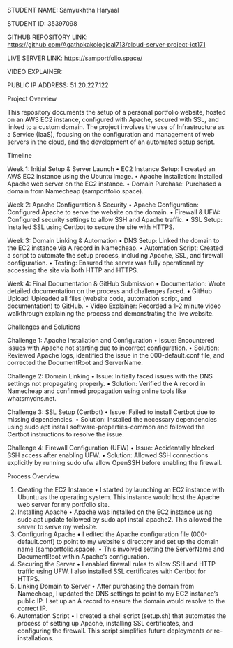 STUDENT NAME: Samyukhtha Haryaal

STUDENT ID: 35397098

GITHUB REPOSITORY LINK: https://github.com/Agathokakological713/cloud-server-project-ict171

LIVE SERVER LINK: https://samportfolio.space/

VIDEO EXPLAINER:

PUBLIC IP ADDRESS: 51.20.227.122
 
Project Overview

This repository documents the setup of a personal portfolio website, hosted on an AWS EC2 instance, configured with Apache, secured with SSL, and linked to a custom domain. The project involves the use of Infrastructure as a Service (IaaS), focusing on the configuration and management of web servers in the cloud, and the development of an automated setup script.
 
Timeline

Week 1: Initial Setup & Server Launch
•	EC2 Instance Setup: I created an AWS EC2 instance using the Ubuntu image.
•	Apache Installation: Installed Apache web server on the EC2 instance.
•	Domain Purchase: Purchased a domain from Namecheap (samportfolio.space).

Week 2: Apache Configuration & Security
•	Apache Configuration: Configured Apache to serve the website on the domain.
•	Firewall & UFW: Configured security settings to allow SSH and Apache traffic.
•	SSL Setup: Installed SSL using Certbot to secure the site with HTTPS.

Week 3: Domain Linking & Automation
•	DNS Setup: Linked the domain to the EC2 instance via A record in Namecheap.
•	Automation Script: Created a script to automate the setup process, including Apache, SSL, and firewall configuration.
•	Testing: Ensured the server was fully operational by accessing the site via both HTTP and HTTPS.

Week 4: Final Documentation & GitHub Submission
•	Documentation: Wrote detailed documentation on the process and challenges faced.
•	GitHub Upload: Uploaded all files (website code, automation script, and documentation) to GitHub.
•	Video Explainer: Recorded a 1-2 minute video walkthrough explaining the process and demonstrating the live website.
 
Challenges and Solutions

Challenge 1: Apache Installation and Configuration
•	Issue: Encountered issues with Apache not starting due to incorrect configuration.
•	Solution: Reviewed Apache logs, identified the issue in the 000-default.conf file, and corrected the DocumentRoot and ServerName.

Challenge 2: Domain Linking
•	Issue: Initially faced issues with the DNS settings not propagating properly.
•	Solution: Verified the A record in Namecheap and confirmed propagation using online tools like whatsmydns.net.

Challenge 3: SSL Setup (Certbot)
•	Issue: Failed to install Certbot due to missing dependencies.
•	Solution: Installed the necessary dependencies using sudo apt install software-properties-common and followed the Certbot instructions to resolve the issue.

Challenge 4: Firewall Configuration (UFW)
•	Issue: Accidentally blocked SSH access after enabling UFW.
•	Solution: Allowed SSH connections explicitly by running sudo ufw allow OpenSSH before enabling the firewall.
 
Process Overview

1.	Creating the EC2 Instance
•	I started by launching an EC2 instance with Ubuntu as the operating system. This instance would host the Apache web server for my portfolio site.
2.	Installing Apache
•	Apache was installed on the EC2 instance using sudo apt update followed by sudo apt install apache2. This allowed the server to serve my website.
3.	Configuring Apache
•	I edited the Apache configuration file (000-default.conf) to point to my website's directory and set up the domain name (samportfolio.space).
•	This involved setting the ServerName and DocumentRoot within Apache’s configuration.
4.	Securing the Server
•	I enabled firewall rules to allow SSH and HTTP traffic using UFW. I also installed SSL certificates with Certbot for HTTPS.
5.	Linking Domain to Server
•	After purchasing the domain from Namecheap, I updated the DNS settings to point to my EC2 instance’s public IP. I set up an A record to ensure the domain would resolve to the correct IP.
6.	Automation Script
•	I created a shell script (setup.sh) that automates the process of setting up Apache, installing SSL certificates, and configuring the firewall. This script simplifies future deployments or re-installations.
